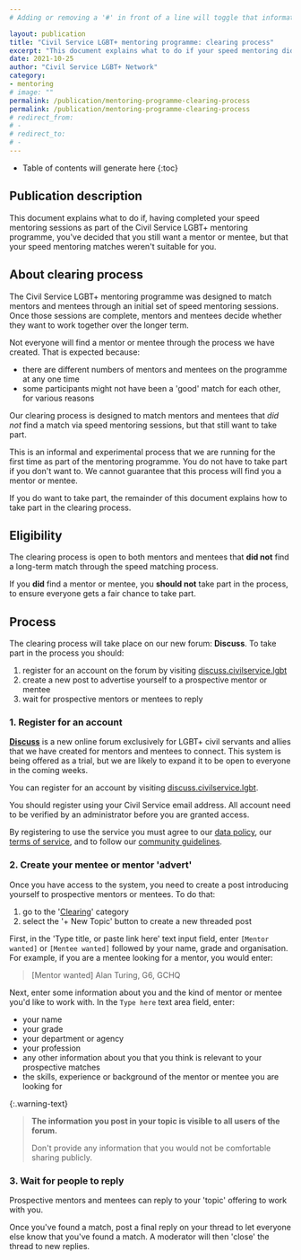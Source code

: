 ```yaml
---
# Adding or removing a '#' in front of a line will toggle that information off and on from being processed. 

layout: publication
title: "Civil Service LGBT+ mentoring programme: clearing process"
excerpt: "This document explains what to do if your speed mentoring didn't end in a successful, longer-term match."
date: 2021-10-25
author: "Civil Service LGBT+ Network"
category: 
- mentoring
# image: ""
permalink: /publication/mentoring-programme-clearing-process
permalink: /publication/mentoring-programme-clearing-process
# redirect_from: 
# - 
# redirect_to: 
# - 
---
```



<!-- Include the following to generate a Table of Contents -->
* Table of contents will generate here
{:toc}
<!-- Don't touch the Table of Contents above -->
<!-- Include this line to process the Markdown and format the content properly -->
<div id="markdown-content" markdown="1">
<!-- Don't remove the line of code above -->

## Publication description

This document explains what to do if, having completed your speed mentoring sessions as part of the Civil Service LGBT+ mentoring programme, you've decided that you still want a mentor or mentee, but that your speed mentoring matches weren't suitable for you.

## About clearing process

The Civil Service LGBT+ mentoring programme was designed to match mentors and mentees through an initial set of speed mentoring sessions. Once those sessions are complete, mentors and mentees decide whether they want to work together over the longer term.

Not everyone will find a mentor or mentee through the process we have created. That is expected because:

- there are different numbers of mentors and mentees on the programme at any one time
- some participants might not have been a 'good' match for each other, for various reasons

Our clearing process is designed to match mentors and mentees that _did not_ find a match via speed mentoring 
sessions, but that still want to take part. 

This is an informal and experimental process that we are running for the first time as part of the mentoring programme. You do not have to take part if you don't want to. We cannot guarantee that this process will find you a mentor or mentee.

If you do want to take part, the remainder of this document explains how to take part in the clearing process.

## Eligibility

The clearing process is open to both mentors and mentees that **did not** find a long-term match through the speed matching process.

If you **did** find a mentor or mentee, you **should not** take part in the process, to ensure everyone gets a fair chance to take part.

## Process

The clearing process will take place on our new forum: **Discuss**. To take part in the process you should:

1. register for an account on the forum by visiting [discuss.civilservice.lgbt](https://discuss.civilservice.lgbt)
2. create a new post to advertise yourself to a prospective mentor or mentee
3. wait for prospective mentors or mentees to reply

### 1. Register for an account

**[Discuss](https://discuss.civilservice.lgbt)** is a new online forum exclusively for LGBT+ civil servants and allies that we have created for mentors and mentees to connect. This system is being offered as a trial, but we are likely to expand it to be open to everyone in the coming weeks.

You can register for an account by visiting [discuss.civilservice.lgbt](https://discuss.civilservice.lgbt).

You should register using your Civil Service email address. All account need to be verified by an administrator before you are granted access.

By registering to use the service you must agree to our [data policy](https://discuss.civilservice.lgbt/privacy), our [terms of service](https://discuss.civilservice.lgbt/tos), and to follow our [community guidelines](https://discuss.civilservice.lgbt/faq).

### 2. Create your mentee or mentor 'advert'

Once you have access to the system, you need to create a post introducing yourself to prospective mentors or mentees. To do that:

1. go to the '[Clearing](https://discuss.civilservice.lgbt/c/mentoring/clearing/11)' category
2. select the '+ New Topic' button to create a new threaded post

First, in the 'Type title, or paste link here' text input field, enter `[Mentor wanted]` or `[Mentee wanted]` followed by your name, grade and organisation. For example, if you are a mentee looking for a mentor, you would enter:

> [Mentor wanted] Alan Turing, G6, GCHQ

Next, enter some information about you and the kind of mentor or mentee you'd like to work with. In the `Type here` text area field, enter:

- your name
- your grade
- your department or agency
- your profession
- any other information about you that you think is relevant to your prospective matches
- the skills, experience or background of the mentor or mentee you are looking for

{:.warning-text}
> **The information you post in your topic is visible to all users of the forum.**
> 
> Don't provide any information that you would not be comfortable sharing publicly.

### 3. Wait for people to reply

Prospective mentors and mentees can reply to your 'topic' offering to work with you. 

Once you've found a match, post a final reply on your thread to let everyone else know that you've found a match. A moderator will then 'close' the thread to new replies.

<!-- Include this line to process the Markdown and format the content properly -->
</div>
<!-- Don't remove the line of code above -->
				
